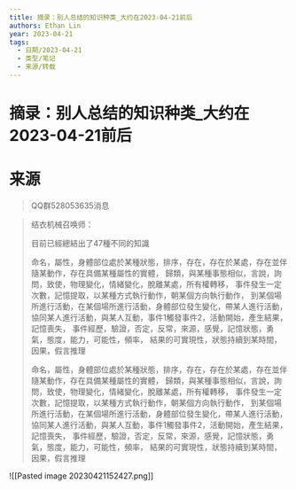 ```yaml
---
title: 摘录：别人总结的知识种类_大约在2023-04-21前后
authors: Ethan Lin
year: 2023-04-21 
tags:
  - 日期/2023-04-21 
  - 类型/笔记 
  - 来源/转载 
---
```



# 摘录：别人总结的知识种类_大约在2023-04-21前后







# 来源

> QQ群528053635消息

> 结衣机械召唤师：
> 
> 目前已經總結出了47種不同的知識
> 
> 命名，屬性，身體部位處於某種狀態，排序，存在，存在於某處，存在並伴隨某動作，存在具備某種屬性的實體，
> 歸類，與某種事態相似，言說，詢問，致使，物理變化，情緒變化，脫離某處，所有權轉移，
> 事件發生一定次數，記憶提取，以某種方式執行動作，朝某個方向執行動作，
> 到某個場所進行活動，在某個場所進行活動，身體部位發生變化，帶某人進行活動，
> 協同某人進行活動，與某人互動，事件1觸發事件2，活動開始，產生結果，記憶喪失，
> 事件經歷，驗證，否定，反常，來源，感覺，記憶狀態，勇氣，態度，能力，可能性，頻率，
> 結果的可實現性，狀態持續到某時間，因果，假言推理
> 
> 命名，屬性，身體部位處於某種狀態，排序，存在，存在於某處，存在並伴隨某動作，存在具備某種屬性的實體，
> 歸類，與某種事態相似，言說，詢問，致使，物理變化，情緒變化，脫離某處，所有權轉移，
> 事件發生一定次數，記憶提取，以某種方式執行動作，朝某個方向執行動作，
> 到某個場所進行活動，在某個場所進行活動，身體部位發生變化，帶某人進行活動，
> 協同某人進行活動，與某人互動，事件1觸發事件2，活動開始，產生結果，記憶喪失，
> 事件經歷，驗證，否定，反常，來源，感覺，記憶狀態，勇氣，態度，能力，可能性，頻率，
> 結果的可實現性，狀態持續到某時間，因果，假言推理


![[Pasted image 20230421152427.png]]